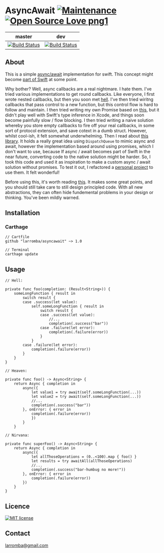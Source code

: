 # AsyncAwait [![Maintenance](https://img.shields.io/badge/Maintained%3F-yes-green.svg)](https://GitHub.com/Naereen/StrapDown.js/graphs/commit-activity) [![Open Source Love png1](https://badges.frapsoft.com/os/v1/open-source.png?v=103)](https://github.com/ellerbrock/open-source-badges/)

| master  | dev |
| ------------- | ------------- |
| [![Build Status](https://travis-ci.com/larromba/asyncawait.svg?branch=master)](https://travis-ci.com/larromba/asyncawait) | [![Build Status](https://travis-ci.com/larromba/asyncawait.svg?branch=dev)](https://travis-ci.com/larromba/asyncawait) |

## About
This is a simple [async/await](https://javascript.info/async-await) implementation for swift. This concept might become [part of Swift](https://gist.github.com/lattner/429b9070918248274f25b714dcfc7619) at some point.

Why bother? Well, async callbacks are a real nightmare. I hate them. I've tried various implementations to get round callbacks. Like everyone, I first wrote nested callbacks, but then you soon met [hell](http://callbackhell.com/). I've then tried wiritng callbacks that pass control to a new function, but this control flow is hard to follow and maintain. I then tried writing my own Promise based on [this](https://github.com/khanlou/Promise/blob/master/Promise/Promise.swift), but it didn't play well with Swift's type inference in Xcode, and things soon become painfully slow / flow blocking. I then tried writing a naive solution whereby you store empty callbacks to fire off your real callbacks, in some sort of protocol extension, and save cotext in a dumb struct. However, whilst cool-ish, it felt somewhat underwhelming. Then I read about [this library](https://github.com/freshOS/then/tree/master/Source). It holds a really great idea using `DispatchQueue` to mimic async and await, however the implementation based around using promises, which I don't want to use, because If async / await becomes part of Swift in the near future, converting code to the native solution might be harder. So, I took this code and used it as inspiration to make a custom async / await solution without promises. To test it out, I refactored a [personal project](http://github.com/larromba/grafitti-backgrounds) to use them. It felt wonderful!

Before using this, it's worth reading [this](http://thecodebarbarian.com/2015/03/20/callback-hell-is-a-myth). It makes some great points, and you should still take care to still design principled code. With all new abstractions, they can often hide fundemental problems in your design or thinking. You've been mildly warned.

## Installation

### Carthage

```
// Cartfile
github "larromba/asyncawait" ~> 1.0
```

```
// Terminal
carthage update
```

## Usage

```
// Hell:

private func foo(completion: (Result<String>)) {
    someLongFunction { result in
        switch result {
        case .success(let value):
            self.someLongFunction { result in
                switch result {
                case .success(let value):
                    //...
                    completion(.success("bar"))
                case .failure(let error):
                    completion(.failure(error))
                }
            }
        case .failure(let error):
            completion(.failure(error))
        }
    }
}

// Heaven:

private func foo() -> Async<String> {
    return Async { completion in
        async({
            let value1 = try await(self.someLongFunction(...))
            let value2 = try await(self.someLongFunction(...))
            //...
            completion(.success("bar"))
        }, onError: { error in
            completion(.failure(error))
            })
        }
    }

// Nirvana:

private func superFoo() -> Async<String> {
    return Async { completion in
        async({
            let allThoseOperations = (0..<100).map { foo() }
            let results = try awaitAll(allThoseOperations)
            //...
            completion(.success("bar-humbug no more!"))
        }, onError: { error in
            completion(.failure(error))
        })
    }
}
```

## Licence
[![MIT license](https://img.shields.io/badge/License-MIT-blue.svg)](https://lbesson.mit-license.org/)

## Contact
larromba@gmail.com
